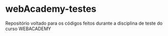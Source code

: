 # webAcademy-testes
Repositório voltado para os códigos feitos durante a disciplina de teste do curso WEBACADEMY
